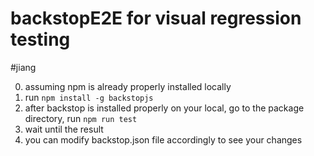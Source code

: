 # backstopE2E for visual regression testing
#jiang 


0. assuming npm is already properly installed locally
1. run `npm install -g backstopjs`
2. after backstop is installed properly on your local, go to the package directory, run `npm run test`
3. wait until the result
4. you can modify backstop.json file accordingly to see your changes